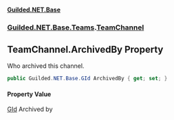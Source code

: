 
#### [Guilded.NET.Base](index 'index')
### [Guilded.NET.Base.Teams](index#Guilded_NET_Base_Teams 'Guilded.NET.Base.Teams').[TeamChannel](TeamChannel 'Guilded.NET.Base.Teams.TeamChannel')
## TeamChannel.ArchivedBy Property
Who archived this channel.  
```csharp
public Guilded.NET.Base.GId ArchivedBy { get; set; }
```

#### Property Value
[GId](GId 'Guilded.NET.Base.GId')
Archived by
